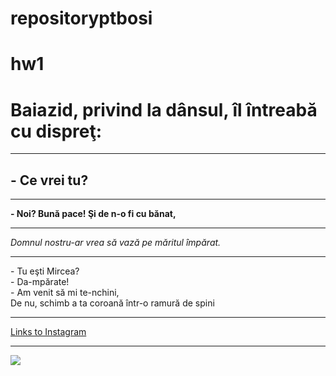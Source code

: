 # repositoryptbosi
# hw1
<!DOCTYPE html>
<html lang=“en”>
  <head>
    <title>Homework</title>
  </head>
  <body>
    <h1>Baiazid, privind la dânsul, îl întreabă cu dispreţ:</h1>
    <hr>
    <h2>- Ce vrei tu?</h2>
    <hr>
    <b>- Noi? Bună pace! Şi de n-o fi cu bănat,</b>
    <hr>
    <i>Domnul nostru-ar vrea să vază pe măritul împărat.</i>
    <hr>
    <p>
     - Tu eşti Mircea?<br />
 - Da-mpărate!<br />
  - Am venit să mi te-nchini,<br />
  De nu, schimb a ta coroană într-o ramură de spini<br />
    </p>
    <hr>
    <a href = “https://www.instagram.com”> Links to Instagram </a>
    <hr>
    <img src = “https://www.google.com/url?sa=i&url=https%3A%2F%2Fwww.cathaypacific.com%2Fcx%2Fen_JP%2Finspiration%2Fwellness%2Fshow-your-heart-some-love.html&psig=AOvVaw3w_5esCZzKGCGLGdXGzmr9&ust=1697563857401000&source=images&cd=vfe&opi=89978449&ved=0CBEQjRxqFwoTCPCg2a2M-4EDFQAAAAAdAAAAABAQ”>
  </body>
</html>
